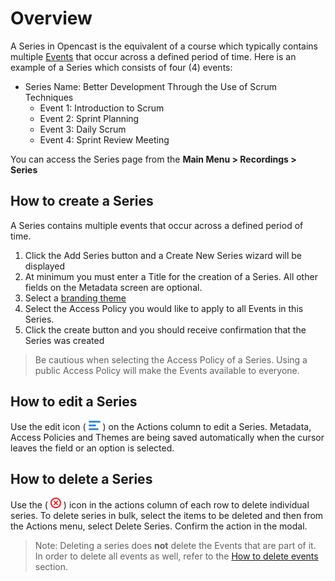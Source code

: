 <!-- Hamburger Icon -->
[icon_hamburger]:data:image/png;base64,iVBORw0KGgoAAAANSUhEUgAAABMAAAAPCAYAAAAGRPQsAAAARklEQVQ4y2Ow6L3SCsQ/gfg/BRikv5WBCgbB8GcGKrnsF9hlIwSQEGY/CYYLiYH/mVouG1ExRqUwIxy7FGalz9RyGUbsAgCNXmeVduHT9gAAAABJRU5ErkJggg== "Edit Icon"

<!-- Delete icon -->
[icon_delete]:data:image/png;base64,iVBORw0KGgoAAAANSUhEUgAAABEAAAARCAYAAAA7bUf6AAABEklEQVR42q2Uuw4BURRFVYpLoSCYL2PQTTU0vsBXeY14TIyan/Ao6ChQcE6yJTs37phCsTLZ++x7cp+Te9TrNkWhL6yEi/DCdwW/aI+xG/jCUQe6QN13NRlQcCM0hRpqNegNZQZ2Ex+Fp9CF56KrOeTb6n324AQzUDMDAfJnoaRGD0ZCobUwFgx0QYiELWUSjOupiCCaFBjCWwoVIYaeUKYBL1Kxh6hSwAhz+DdqaCjjwT+ouEPkGMzgqjV8y1Y9j9pdxeHLTAqfJVCjRdpMIogGBaa0hLI2gB592ZOZ63R2aGSgDTY7dpzOf+6J0qIbG/5oENKN7aS9nQRr9nAKHnTiejtMK+MrbvO4tP9JnPV/8gansczJeXp0AgAAAABJRU5ErkJggg== "Delete icon"

# Overview

A Series in Opencast is the equivalent of a course which typically contains multiple [Events](events.md) that occur across a defined period of time. Here is an example of a Series which consists of four (4) events:

* Series Name: Better Development Through the Use of Scrum Techniques
    * Event 1: Introduction to Scrum
    * Event 2: Sprint Planning
    * Event 3: Daily Scrum
    * Event 4: Sprint Review Meeting

You can access the Series page from the **Main Menu > Recordings > Series**

## How to create a Series
A Series contains multiple events that occur across a defined period of time.  

1. Click the Add Series button and a Create New Series wizard will be displayed
1. At minimum you must enter a Title for the creation of a Series. All other fields on the Metadata screen are optional.
1. Select  a [branding theme](themes.md)
1. Select the Access Policy you would like to apply to all Events in this Series.
1. Click the create button and you should receive confirmation that the Series was created


> Be cautious when selecting the Access Policy of a Series. Using a public Access Policy will make the Events available to everyone.

## How to edit a Series
Use the edit icon ( ![icon_hamburger][] ) on the Actions column to edit a Series.
Metadata, Access Policies and Themes are being saved automatically when the cursor leaves the field or an option is selected.

## How to delete a Series
Use the ( ![icon_delete][] ) icon in the actions column of each row to delete individual series. To delete series in bulk, select the items to be deleted and then from the Actions menu, select Delete Series. Confirm the action in the modal.

>Note: Deleting a series does **not** delete the Events that are part of it. In order to delete all events as well, refer to the [How to delete events](events.md#how-to-delete-events) section.
